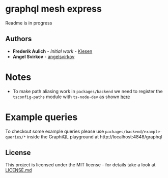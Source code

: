 # graphql mesh express

Readme is in progress

## Authors

- **Frederik Aulich** - _Initial work_ - [Kiesen](https://github.com/Kiesen)
- **Angel Svirkov** - [angelsvirkov](https://github.com/angelsvirkov)

# Notes

- To make path aliasing work in `packages/backend` we need to register the `tsconfig-paths` module with `ts-node-dev` as shown [here](https://github.com/wclr/ts-node-dev/issues/95#issuecomment-743435649)

# Example queries

To checkout some example queries please use `packages/backend/example-queries/*` inside the GraphiQL playground at http://localhost:4848/graphql

## License

This project is licensed under the MIT license - for details take a look at [LICENSE.md](LICENSE.md)
